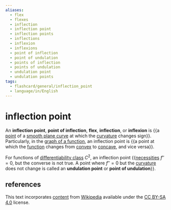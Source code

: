 ```yaml
---
aliases:
  - flex
  - flexes
  - inflection
  - inflection point
  - inflection points
  - inflections
  - inflexion
  - inflexions
  - point of inflection
  - point of undulation
  - points of inflection
  - points of undulation
  - undulation point
  - undulation points
tags:
  - flashcard/general/inflection_point
  - language/in/English
---
```


# inflection point

An __inflection point__, __point of inflection__, __flex__, __inflection__, or __inflexion__ is {{a [point](point%20(geometry).md) of a [smooth plane curve](plane%20curve.md#smooth%20plane%20curve) at which the [curvature](curvature.md) changes sign}}. Particularly, in the [graph of a function](graph%20of%20a%20function.md), an inflection point is {{a point at which the [function](function%20(mathematics).md) changes from [convex](convex%20function.md) to [concave](concave%20function.md), and vice versa}}. <!--SR:!2024-10-12,244,330!2024-05-16,114,290-->

For functions of [differentiability class](smoothness.md#differentiability%20class) $C^2$, an inflection point {{[necessities](necessity%20and%20sufficiency.md) $f''=0$, but the converse is not true. A point where $f''=0$ but the [curvature](curvature.md) does not change is called an __undulation point__ or __point of undulation__}}. <!--SR:!2024-02-24,68,310-->

## references

This text incorporates [content](https://en.wikipedia.org/wiki/inflection_point) from [Wikipedia](Wikipedia.md) available under the [CC BY-SA 4.0](https://creativecommons.org/licenses/by-sa/4.0/) license.
